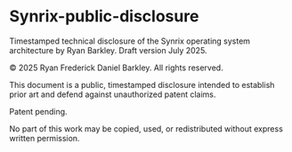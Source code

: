 # Synrix-public-disclosure
Timestamped technical disclosure of the Synrix operating system architecture by Ryan Barkley. Draft version July 2025.

© 2025 Ryan Frederick Daniel Barkley. All rights reserved.

This document is a public, timestamped disclosure intended to establish prior art and defend against unauthorized patent claims.

Patent pending.

No part of this work may be copied, used, or redistributed without express written permission.
